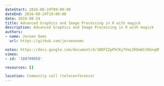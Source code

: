 ```yaml
---
dateStart: 2016-08-24T09:00:00
dateEnd: 2016-08-24T10:00:00
date: 2016-08-24
title: Advanced Graphics and Image Processing in R with magick
description: Advanced Graphics and Image Processing in R with magick
authors:
- name: Jeroen Ooms
  url: https://github.com/jeroenooms

notes: https://docs.google.com/document/d/1BDFZZpPhCKy7VmzZK8oW1lKbnqOMK0Sdoid9TZJpvss/edit
vimeo:
- id: '180799058'

resources: []

location: Community call (teleconference)
---
```

